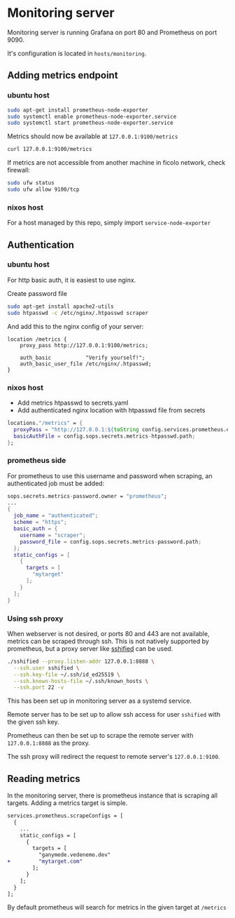 <!--
SPDX-FileCopyrightText: 2022-2024 TII (SSRC) and the Ghaf contributors
SPDX-License-Identifier: CC-BY-SA-4.0
-->

# Monitoring server

Monitoring server is running Grafana on port 80 and Prometheus on port 9090.

It's configuration is located in `hosts/monitoring`.

## Adding metrics endpoint

### ubuntu host

```sh
sudo apt-get install prometheus-node-exporter
sudo systemctl enable prometheus-node-exporter.service
sudo systemctl start prometheus-node-exporter.service
```

Metrics should now be available at `127.0.0.1:9100/metrics`

```sh
curl 127.0.0.1:9100/metrics
```

If metrics are not accessible from another machine in ficolo network, check firewall:

```sh
sudo ufw status
sudo ufw allow 9100/tcp
```
### nixos host

For a host managed by this repo, simply import `service-node-exporter`

## Authentication

### ubuntu host

For http basic auth, it is easiest to use nginx.

Create password file

```sh
sudo apt-get install apache2-utils
sudo htpasswd -c /etc/nginx/.htpasswd scraper
```

And add this to the nginx config of your server:

```
location /metrics {
    proxy_pass http://127.0.0.1:9100/metrics;

    auth_basic           "Verify yourself!";
    auth_basic_user_file /etc/nginx/.htpasswd;
}
```

### nixos host

- Add metrics htpasswd to secrets.yaml
- Add authenticated nginx location with htpasswd file from secrets

```nix
locations."/metrics" = {
  proxyPass = "http://127.0.0.1:${toString config.services.prometheus.exporters.node.port}/metrics";
  basicAuthFile = config.sops.secrets.metrics-htpasswd.path;
};
```

### prometheus side

For prometheus to use this username and password when scraping, an authenticated job must be added:

```nix
sops.secrets.metrics-password.owner = "prometheus";
...
{
  job_name = "authenticated";
  scheme = "https";
  basic_auth = {
    username = "scraper";
    password_file = config.sops.secrets.metrics-password.path;
  };
  static_configs = [
    {
      targets = [
        "mytarget"
      ];
    }
  ];
}
```

### Using ssh proxy

When webserver is not desired, or ports 80 and 443 are not available, metrics can be scraped through ssh.
This is not natively supported by prometheus, but a proxy server like [sshified](https://github.com/hoffie/sshified) can be used.

```sh
./sshified --proxy.listen-addr 127.0.0.1:8888 \
  --ssh.user sshified \
  --ssh.key-file ~/.ssh/id_ed25519 \
  --ssh.known-hosts-file ~/.ssh/known_hosts \
  --ssh.port 22 -v
```

This has been set up in monitoring server as a systemd service.

Remote server has to be set up to allow ssh access for user `sshified` with the given ssh key.

Prometheus can then be set up to scrape the remote server with `127.0.0.1:8888` as the proxy.

The ssh proxy will redirect the request to remote server's `127.0.0.1:9100`.

## Reading metrics

In the monitoring server, there is prometheus instance that is scraping all targets.
Adding a metrics target is simple.

```diff
services.prometheus.scrapeConfigs = [
  {
    ...
    static_configs = [
      {
        targets = [
          "ganymede.vedenemo.dev"
+         "mytarget.com"
        ];
      }
    ];
  }
];
```

By default prometheus will search for metrics in the given target at `/metrics`
